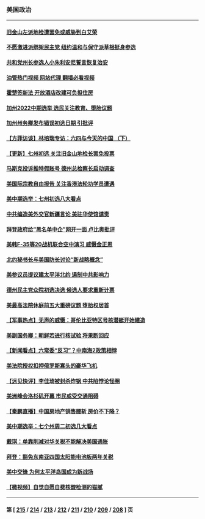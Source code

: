 ### 美国政治
---
#### [旧金山左派地检遭罢免或威胁到白艾荣](../../pages/ncid1078159/n13754639.md?06082045) 
#### [不愿激进派绑架民主党 纽约温和与保守派草根挺身参选](../../pages/ncid1078159/n13754668.md?06082045) 
#### [共和党州长参选人小朱利安尼誓言恢复治安](../../pages/ncid1078159/n13754645.md?06082045) 
#### [油管热门视频 网站代理 翻墙必看视频](http://209.222.30.114:81/youtube.html?06082045)
#### [霍楚签新法 开放酒店改建可负担住房](../../pages/ncid1078159/n13754623.md?06082045) 
#### [加州2022中期选举 选民关注教育、堕胎议题](../../pages/ncid1078159/n13754562.md?06082045) 
#### [加州州务卿发布错误初选日期 引批评](../../pages/ncid1078159/n13754552.md?06082045) 
#### [【方菲访谈】林培瑞专访：六四与今天的中国 （下）](../../pages/ncid1078159/n13754267.md?06082045) 
#### [【更新】七州初选 关注旧金山地检长罢免投票](../../pages/ncid1078159/n13754397.md?06082045) 
#### [马斯克投诉推特假账号 德州总检察长启动调查](../../pages/ncid1078159/n13754414.md?06082045) 
#### [美国际宗教自由报告 关注香港法轮功学员遭遇](../../pages/ncid1078159/n13754439.md?06082045) 
#### [美中期选举：七州初选八大看点](../../pages/ncid1078159/n13754288.md?06082045) 
#### [中共编造美外交官新疆言论 美驻华使馆谴责](../../pages/ncid1078159/n13754364.md?06082045) 
#### [拜登政府给“黑名单中企”网开一面 卢比奥批评](../../pages/ncid1078159/n13754340.md?06082045) 
#### [美韩F-35等20战机联合空中演习 威慑金正恩](../../pages/ncid1078159/n13754284.md?06082045) 
#### [北约秘书长与美国防长讨论“新战略概念”](../../pages/ncid1078159/n13754325.md?06082045) 
#### [美参议员提议建太平洋北约 遏制中共影响力](../../pages/ncid1078159/n13754266.md?06082045) 
#### [德州民主党众院初选决选 候选人要求重新计票](../../pages/ncid1078159/n13753708.md?06082045) 
#### [美最高法院休庭前五大重磅议题 堕胎权居首](../../pages/ncid1078159/n13751188.md?06082045) 
#### [【军事热点】无声的威慑：哥伦比亚特区号核潜艇开始建造](../../pages/ncid1078159/n13753624.md?06082045) 
#### [美副国务卿：朝鲜若进行核试验 将果断回应](../../pages/ncid1078159/n13754039.md?06082045) 
#### [【新闻看点】六常委“反习”？中南海2政策相悖](../../pages/ncid1078159/n13753677.md?06082045) 
#### [美法院授权扣押俄罗斯寡头的豪华飞机](../../pages/ncid1078159/n13753860.md?06082045) 
#### [【远见快评】李佳琦被封杀炸锅 中共陷悖论怪圈](../../pages/ncid1078159/n13753671.md?06082045) 
#### [美洲峰会洛杉矶开幕 市民或受交通阻碍](../../pages/ncid1078159/n13753681.md?06082045) 
#### [【秦鹏直播】中国房地产销售腰斩 房价不下降？](../../pages/ncid1078159/n13753567.md?06082045) 
#### [美中期选举：七个州周二初选几大看点](../../pages/ncid1078159/n13753568.md?06082045) 
#### [戴琪：单靠削减对华关税不能解决美国通胀](../../pages/ncid1078159/n13753645.md?06082045) 
#### [拜登：豁免东南亚四国太阳能电池板两年关税](../../pages/ncid1078159/n13753566.md?06082045) 
#### [美中交锋 为何太平洋岛国成为新战场](../../pages/ncid1078159/n13753575.md?06082045) 
#### [【微视频】自觉自愿自费核酸检测的猫腻](../../pages/ncid1078159/n13753562.md?06082045) 

---
#### 第 [ [215](./215.md?06082045) / [214](./214.md?06082045) / [213](./213.md?06082045) / [212](./212.md?06082045) / [211](./211.md?06082045) / [210](./210.md?06082045) / [209](./209.md?06082045) / [208](./208.md?06082045) ] 页
